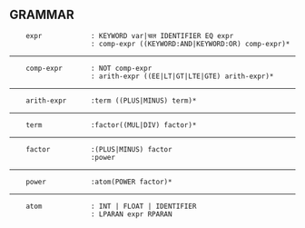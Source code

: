## GRAMMAR

        expr            : KEYWORD var|चल IDENTIFIER EQ expr
                        : comp-expr ((KEYWORD:AND|KEYWORD:OR) comp-expr)*

---

        comp-expr       : NOT comp-expr
                        : arith-expr ((EE|LT|GT|LTE|GTE) arith-expr)*

---

        arith-expr      :term ((PLUS|MINUS) term)*

---

        term            :factor((MUL|DIV) factor)*

---

        factor          :(PLUS|MINUS) factor
                        :power

---

        power           :atom(POWER factor)*

---

        atom            : INT | FLOAT | IDENTIFIER
                        : LPARAN expr RPARAN
